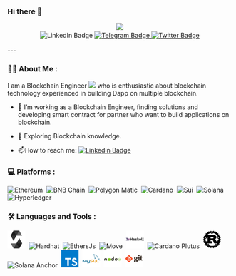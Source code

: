 ### Hi there 👋
<div id="header" align="center">
  <img src="https://media.giphy.com/media/M9gbBd9nbDrOTu1Mqx/giphy.gif" width="100"/>
  <div id="badges" align="center>
  <a href="https://www.linkedin.com/in/ndtr2000/">
    <img src="https://img.shields.io/badge/LinkedIn-blue?style=for-the-badge&logo=linkedin&logoColor=white" alt="LinkedIn Badge"/>
  </a>
  <a href="https://t.me/NgDaniel20">
    <img src="https://img.shields.io/badge/Telegram-blue?style=for-the-badge&logo=telegram&logoColor=white" alt="Telegram Badge"/>
  </a>
  <a href="https://twitter.com/nhTrng42755397">
    <img src="https://img.shields.io/badge/Twitter-blue?style=for-the-badge&logo=twitter&logoColor=white" alt="Twitter Badge"/>
  </a>
</div>
                                                                                                                             
<img src="https://komarev.com/ghpvc/?username=ndtr2000&style=flat-square&color=blue" alt=""/>
</div>
---

### :woman_technologist: About Me :
I am a Blockchain Engineer <img src="https://media.giphy.com/media/WUlplcMpOCEmTGBtBW/giphy.gif" width="30"> who is enthusiastic about blockchain technology experienced in building Dapp on multiple blockchain.
- :telescope: I’m working as a Blockchain Engineer, finding solutions and developing smart contract for partner who want to build applications on blockchain.

- :seedling: Exploring Blockchain knowledge.

- :mailbox:How to reach me: [![Linkedin Badge](https://img.shields.io/badge/-DanielNg20-blue?style=flat&logo=Telegram&logoColor=white)](https://t.me/NgDaniel20)

### :computer: Platforms :                                                                                                         
<div>
   <img src="https://upload.wikimedia.org/wikipedia/commons/thumb/6/6f/Ethereum-icon-purple.svg/512px-Ethereum-icon-purple.svg.png?20200227011040" title="Ethereum" alt="Ethereum" width="40" height="40"/>&nbsp;        <img src="https://altcoinsbox.com/wp-content/uploads/2023/01/bnb-chain-binance-smart-chain-logo-300x300.webp" title="BNB Chain" alt="BNB Chain" width="40" height="40"/>&nbsp;                                          <img src="https://cryptologos.cc/logos/polygon-matic-logo.png" title="Polygon Matic" alt="Polygon Matic" width="40" height="40"/>&nbsp;    
   <img src="https://cdn4.iconfinder.com/data/icons/crypto-currency-and-coin-2/256/cardano_ada-512.png" title="Cardano" alt="Cardano" width="40" height="40"/>&nbsp;
   <img src="https://uploads-ssl.webflow.com/63fdf8c863bcf00d7ffdff91/645b894e14b6ee5e7d918403_sui_sui_coin_icon_256x256.svg" title="Sui" alt="Sui" width="40" height="40"/>&nbsp;                                                                                <img src="https://cryptologos.cc/logos/solana-sol-logo.png" title="Solana" alt="Solana" width="40" height="40"/>&nbsp;     
   <img src="https://www.svgrepo.com/show/330663/hyperledger.svg" title="Hyperledger" alt="Hyperledger" width="40" height="40"/>&nbsp;
<div>                                                                                                           
                                                                                                           
### :hammer_and_wrench: Languages and Tools :                                                                                           
<div>
  <img src="https://github.com/devicons/devicon/blob/master/icons/solidity/solidity-original.svg" title="Solidity" alt="Solidity" width="40" height="40"/>&nbsp;
  <img src="https://user-images.githubusercontent.com/53716352/230917955-9c72cc13-bc35-40b2-a396-d03142d00ac3.png" title="Hardhat" alt="Hardhat" width="40" height="40"/>&nbsp;
  <img src="https://go.gitcoin.co/hubfs/ethersjs.png" title="EthersJs" alt="EthersJs" width="40" height="40"/>&nbsp;
  <img src="https://sdkbox.gallerycdn.vsassets.io/extensions/sdkbox/vscode-libra-move/0.0.10/1563931726356/Microsoft.VisualStudio.Services.Icons.Default" title="Move" alt="Move" width="40" height="40"/>&nbsp;
  <img src="https://github.com/devicons/devicon/blob/master/icons/haskell/haskell-original-wordmark.svg" title="Haskell" alt="Haskell " width="40" height="40"/>&nbsp;
  <img src="https://roadmap.cardano.org/images/uploads/icon-plutus.png" title="Cardano Plutus" alt="Cardano Plutus" width="40" height="40"/>&nbsp;
  <img src="https://github.com/devicons/devicon/blob/master/icons/rust/rust-plain.svg" title="Rust" alt="Rust" width="40" height="40"/>&nbsp;                                                                           <img src="https://www.anchor-lang.com/logo.png" title="Solana Anchor" alt="Solana Anchor" width="40" height="40"/>&nbsp                                                     
  <img src="https://github.com/devicons/devicon/blob/master/icons/typescript/typescript-original.svg" title="TypeScript" alt="TypeScript" width="40" height="40"/>&nbsp;
  <img src="https://github.com/devicons/devicon/blob/master/icons/mysql/mysql-original-wordmark.svg" title="MySQL"  alt="MySQL" width="40" height="40"/>&nbsp;
  <img src="https://github.com/devicons/devicon/blob/master/icons/nodejs/nodejs-original-wordmark.svg" title="NodeJS" alt="NodeJS" width="40" height="40"/>&nbsp;
  <img src="https://github.com/devicons/devicon/blob/master/icons/git/git-original-wordmark.svg" title="Git" **alt="Git" width="40" height="40"/>
</div> 
                                                                                                                                               
                                                                                                                                      
<!--
**ndtr2000/ndtr2000** is a ✨ _special_ ✨ repository because its `README.md` (this file) appears on your GitHub profile.

Here are some ideas to get you started:

- 🔭 I’m currently working on ...
- 🌱 I’m currently learning ...
- 👯 I’m looking to collaborate on ...
- 🤔 I’m looking for help with ...
- 💬 Ask me about ...
- 📫 How to reach me: ...
- 😄 Pronouns: ...
- ⚡ Fun fact: ...
-->
